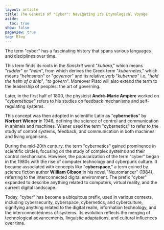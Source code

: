 ```yaml
---
layout: article
title: The Genesis of "Cyber": Navigating Its Etymological Voyage
aside:
  toc: true
show: false
pageview: true
tag: Blog
---
```


The term "cyber" has a fascinating history that spans various languages and disciplines over time.

This term finds its roots in the *Sanskrit* word "*kubara*," which means "*rudder*" or "*helm*", from which derives the Greek term "*kubernetes*," which means "*helmsman*" or "*governor*" and its relative verb "*kubernao*" i.e. "*hold the helm of a ship*", "*to govern*". Moreover Plato will also extend the term to the leadership of peoples: the art of governing. 

Later, in the first half of 1800, the physicist **André-Marie Ampère** 
worked on "*cybernétique*" refers to his studies on feedback mechanisms and self-regulating systems.

This concept was then adopted in scientific Latin as "**cybernetics**" by **Norbert Wiener** in 1948, defining the science of control and communication in animals and machines. Wiener used the term "cybernetics" to refer to the study of control systems, feedback, and communication in both machines and living organisms.

During the mid-20th century, the term "cybernetics" gained prominence in scientific circles, focusing on the study of complex systems and their control mechanisms. However, the popularization of the term "cyber" began in the 1980s with the rise of computer technology and cyberpunk culture.
It became associated with concepts like "**cyberspace**," a term coined by science fiction author **William Gibson** in his novel "Neuromancer" (1984),  referring to the interconnected digital environment. The prefix "cyber" expanded to describe anything related to computers, virtual reality, and the current digital landscape.

Today, "cyber" has become a ubiquitous prefix, used in various contexts, including cybersecurity, cyberspace, cybernetics, and cyberculture, signifying anything related to the digital realm, information technology, and the interconnectedness of systems. 
Its evolution reflects the merging of technological advancements, linguistic adaptations, and cultural influences over time.
